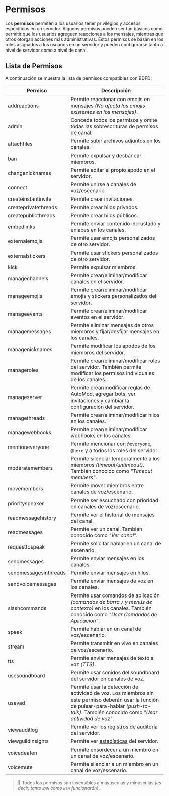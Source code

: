 # Permisos  

Los **permisos** permiten a los usuarios tener privilegios y accesos específicos en un servidor. Algunos permisos pueden ser tan básicos como permitir que los usuarios agreguen reacciones a los mensajes, mientras que otros otorgan acciones más administrativas. Estos permisos se basan en los roles asignados a los usuarios en un servidor y pueden configurarse tanto a nivel de servidor como a nivel de canal.

## Lista de Permisos  

A continuación se muestra la lista de permisos compatibles con BDFD:

| Permiso | Descripción |
|---------|------------|
| addreactions | Permite reaccionar con emojis en mensajes *(No afecta los emojis existentes en los mensajes)*. |
| admin | Concede todos los permisos y omite todas las sobrescrituras de permisos de canal. |
| attachfiles | Permite subir archivos adjuntos en los canales. |
| ban | Permite expulsar y desbanear miembros. |
| changenicknames | Permite editar el propio apodo en el servidor. |
| connect | Permite unirse a canales de voz/escenario. |
| createinstantinvite | Permite crear invitaciones. |
| createprivatethreads | Permite crear hilos privados. |
| createpublicthreads | Permite crear hilos públicos. |
| embedlinks | Permite enviar contenido incrustado y enlaces en los canales. |
| externalemojis | Permite usar emojis personalizados de otro servidor. |
| externalstickers | Permite usar stickers personalizados de otro servidor. |
| kick | Permite expulsar miembros. |
| managechannels | Permite crear/eliminar/modificar canales en el servidor. |
| manageemojis | Permite crear/eliminar/modificar emojis y stickers personalizados del servidor. |
| manageevents | Permite crear/eliminar/modificar eventos en el servidor. |
| managemessages | Permite eliminar mensajes de otros miembros y fijar/desfijar mensajes en los canales. |
| managenicknames | Permite modificar los apodos de los miembros del servidor. |
| manageroles | Permite crear/eliminar/modificar roles del servidor. También permite modificar los permisos individuales de los canales. |
| manageserver | Permite crear/modificar reglas de AutoMod, agregar bots, ver invitaciones y cambiar la configuración del servidor. |
| managethreads | Permite crear/eliminar/modificar hilos en los canales. |
| managewebhooks | Permite crear/eliminar/modificar webhooks en los canales. |
| mentioneveryone | Permite mencionar con `@everyone`, `@here` y a todos los roles del servidor. |
| moderatemembers | Permite silenciar temporalmente a los miembros *(timeout/untimeout)*. También conocido como *"Timeout members"*. |
| movemembers | Permite mover miembros entre canales de voz/escenario. |
| priorityspeaker | Permite ser escuchado con prioridad en canales de voz/escenario. |
| readmessagehistory | Permite ver el historial de mensajes del canal. |
| readmessages | Permite ver un canal. También conocido como *"Ver canal"*. |
| requesttospeak | Permite solicitar hablar en un canal de escenario. |
| sendmessages | Permite enviar mensajes en los canales. |
| sendmessagesinthreads | Permite enviar mensajes en hilos. |
| sendvoicemessages | Permite enviar mensajes de voz en los canales. |
| slashcommands | Permite usar comandos de aplicación *(comandos de barra `/` y menús de contexto)* en los canales. También conocido como *"Usar Comandos de Aplicación"*. |
| speak | Permite hablar en un canal de voz/escenario. |
| stream | Permite transmitir en vivo en canales de voz/escenario. |
| tts | Permite enviar mensajes de texto a voz *(TTS)*. |
| usesoundboard | Permite usar sonidos del soundboard del servidor en canales de voz. |
| usevad | Permite usar la detección de actividad de voz. Los miembros sin este permiso deberán usar la función de pulsar-para-hablar *(push-to-talk)*. También conocido como *"Usar actividad de voz"*. |
| viewauditlog | Permite ver los registros de auditoría del servidor. |
| viewguildinsights | Permite ver [estadísticas](https://discord.com/developers/servers) del servidor. |
| voicedeafen | Permite ensordecer a un miembro en un canal de voz/escenario. |
| voicemute | Permite silenciar a un miembro en un canal de voz/escenario. |

> 📝 Todos los permisos son insensibles a mayúsculas y minúsculas *(es decir, tanto `BAN` como `Ban` funcionarán)*.